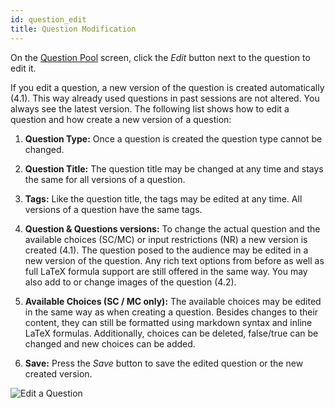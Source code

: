 ```yaml
---
id: question_edit
title: Question Modification
---
```


On the [Question Pool](basics/question_pool.md) screen, click the _Edit_ button next to the question to edit it.

If you edit a question, a new version of the question is created automatically (4.1). This way already used questions in past sessions are not altered. You always see the latest version. The following list shows how to edit a question and how create a new version of a question:

1. **Question Type:** Once a question is created the question type cannot be changed.

2. **Question Title:** The question title may be changed at any time and stays the same for all versions of a question.

3. **Tags:** Like the question title, the tags may be edited at any time. All versions of a question have the same tags.

4. **Question & Questions versions:** To change the actual question and the available choices (SC/MC) or input restrictions (NR) a new version is created (4.1). The question posed to the audience may be edited in a new version of the question. Any rich text options from before as well as full LaTeX formula support are still offered in the same way. You may also add to or change images of the question (4.2).

5. **Available Choices (SC / MC only):** The available choices may be edited in the same way as when creating a question. Besides changes to their content, they can still be formatted using markdown syntax and inline LaTeX formulas. Additionally, choices can be deleted, false/true can be changed and new choices can be added.

6. **Save:** Press the _Save_ button to save the edited question or the new created version.

![Edit a Question](/img/question_edit.png)
